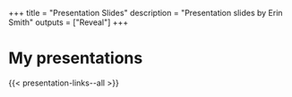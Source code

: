 +++ 
title = "Presentation Slides" 
description = "Presentation slides by Erin Smith" 
outputs = ["Reveal"] 
+++

# My presentations
{{< presentation-links--all >}}